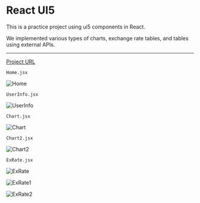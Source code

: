 # React UI5

This is a practice project using ui5 components in React.

We implemented various types of charts, exchange rate tables, and tables using external APIs.

---

[Project URL](https://mesh-kr.cfapps.ap12.hana.ondemand.com/)

`Home.jsx`

![Home](https://s3-us-west-2.amazonaws.com/secure.notion-static.com/6ce80ced-be72-484d-ba31-67597d7005e6/Untitled.png)

`UserInfo.jsx`

![UserInfo](https://s3-us-west-2.amazonaws.com/secure.notion-static.com/f4493f96-e9d3-4c6b-80bf-99ab4ff96f2f/Untitled.png)

`Chart.jsx`

![Chart](https://s3-us-west-2.amazonaws.com/secure.notion-static.com/55c300cc-943d-4141-b60e-5cbaac68217e/Untitled.png)

`Chart2.jsx`

![Chart2](https://s3-us-west-2.amazonaws.com/secure.notion-static.com/e0995b17-8bae-498d-8b91-a2562272a1d6/Untitled.png)

`ExRate.jsx`

![ExRate](https://s3-us-west-2.amazonaws.com/secure.notion-static.com/8fedf78b-7d6f-4f28-b217-03893cf7e194/Untitled.png)

![ExRate1](https://s3-us-west-2.amazonaws.com/secure.notion-static.com/a8f08da2-b238-447c-802d-33d295aefcea/Untitled.png)

![ExRate2](https://s3-us-west-2.amazonaws.com/secure.notion-static.com/26e53e92-4709-45cd-a76b-c41dac940100/Untitled.png)
